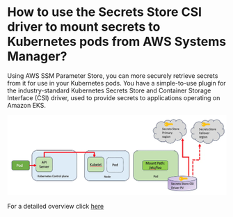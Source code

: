 # How to use the Secrets Store CSI driver to mount secrets to Kubernetes pods from AWS Systems Manager?

Using AWS SSM Parameter Store, you can more securely retrieve secrets from it for use in your Kubernetes pods. You have a simple-to-use plugin for the industry-standard Kubernetes Secrets Store and Container Storage Interface (CSI) driver, used to provide secrets to applications operating on Amazon EKS.

![1](https://github.com/Dhruvin4530/K8s-secret-store-csi-driver/blob/main/images/1.jpg)

For a detailed overview click [here](https://medium.com/@dksoni4530/how-can-the-secrets-store-csi-driver-be-used-to-mount-secrets-to-kubernetes-pods-from-the-aws-ssm-bf96623eb36d)
